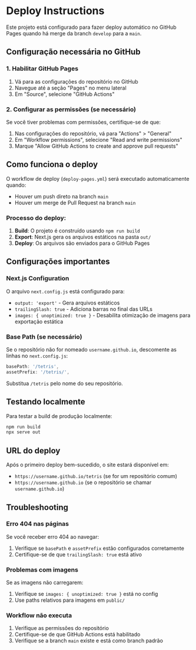 # Deploy Instructions

Este projeto está configurado para fazer deploy automático no GitHub Pages quando há merge da branch `develop` para a `main`.

## Configuração necessária no GitHub

### 1. Habilitar GitHub Pages

1. Vá para as configurações do repositório no GitHub
2. Navegue até a seção "Pages" no menu lateral
3. Em "Source", selecione "GitHub Actions"

### 2. Configurar as permissões (se necessário)

Se você tiver problemas com permissões, certifique-se de que:

1. Nas configurações do repositório, vá para "Actions" > "General"
2. Em "Workflow permissions", selecione "Read and write permissions"
3. Marque "Allow GitHub Actions to create and approve pull requests"

## Como funciona o deploy

O workflow de deploy (`deploy-pages.yml`) será executado automaticamente quando:

- Houver um push direto na branch `main`
- Houver um merge de Pull Request na branch `main`

### Processo do deploy:

1. **Build**: O projeto é construído usando `npm run build`
2. **Export**: Next.js gera os arquivos estáticos na pasta `out/`
3. **Deploy**: Os arquivos são enviados para o GitHub Pages

## Configurações importantes

### Next.js Configuration

O arquivo `next.config.js` está configurado para:

- `output: 'export'` - Gera arquivos estáticos
- `trailingSlash: true` - Adiciona barras no final das URLs
- `images: { unoptimized: true }` - Desabilita otimização de imagens para exportação estática

### Base Path (se necessário)

Se o repositório não for nomeado `username.github.io`, descomente as linhas no `next.config.js`:

```javascript
basePath: '/tetris',
assetPrefix: '/tetris/',
```

Substitua `/tetris` pelo nome do seu repositório.

## Testando localmente

Para testar a build de produção localmente:

```bash
npm run build
npx serve out
```

## URL do deploy

Após o primeiro deploy bem-sucedido, o site estará disponível em:
- `https://username.github.io/tetris` (se for um repositório comum)
- `https://username.github.io` (se o repositório se chamar `username.github.io`)

## Troubleshooting

### Erro 404 nas páginas

Se você receber erro 404 ao navegar:

1. Verifique se `basePath` e `assetPrefix` estão configurados corretamente
2. Certifique-se de que `trailingSlash: true` está ativo

### Problemas com imagens

Se as imagens não carregarem:

1. Verifique se `images: { unoptimized: true }` está no config
2. Use paths relativos para imagens em `public/`

### Workflow não executa

1. Verifique as permissões do repositório
2. Certifique-se de que GitHub Actions está habilitado
3. Verifique se a branch `main` existe e está como branch padrão
